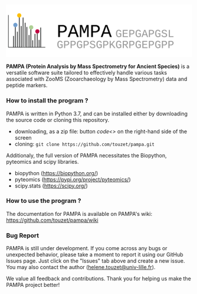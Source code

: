 ![](https://github.com/touzet/pampa/blob/a759ce89d135a691a0ea604a5d039c7916d5d3e2/img/pampa_logo.svg)

__PAMPA (Protein Analysis by Mass Spectrometry for Ancient Species)__ is a versatile software suite tailored to effectively handle various tasks associated with ZooMS (Zooarchaeology by Mass Spectrometry) data and peptide markers.


### How to install the program ?

PAMPA is written in Python 3.7, and can be installed either by downloading the source code or cloning this repository.  

 - downloading, as a zip file: button _code<>_ on the right-hand side of the screen
 - cloning: `git clone https://github.com/touzet/pampa.git`

Additionaly, the full version of PAMPA necessitates the Biopython, pyteomics and scipy libraries.  

 - biopython (https://biopython.org/)
 - pyteomics (https://pypi.org/project/pyteomics/)
 - scipy.stats (https://scipy.org/)



### How to use the program ?

The documentation for PAMPA is available on PAMPA's wiki: https://github.com/touzet/pampa/wiki



### Bug Report

PAMPA is still under development. If you come across any bugs or unexpected behavior, please take a moment to report it using our GitHub Issues page. Just click on the "Issues" tab above and create a new issue. You may also contact the author (helene.touzet@univ-lille.fr).

We value all feedback and contributions.  Thank you for helping us make the PAMPA project better!

